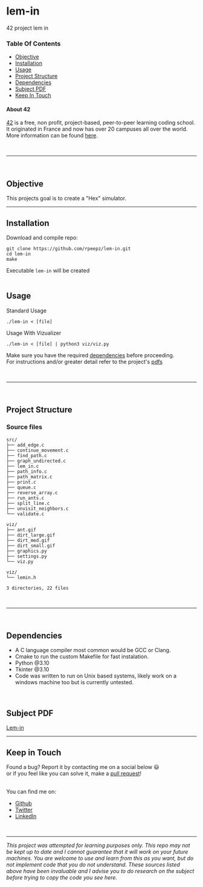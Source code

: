 # lem-in
42 project lem in

### Table Of Contents
* [Objective](#objective)
* [Installation](#installation)
* [Usage](#usage)
* [Project Structure](#project-structure)
* [Dependencies](#dependencies)
* [Subject PDF](#subject-pdf)
* [Keep In Touch](#keep-in-touch)

#### About 42  
[42][42] is a free, non profit, project-based, peer-to-peer learning coding school. It originated in France and now has over 20 campuses all over the world. More information can be found [here][42].

<br>

---

<br>


## Objective  
This projects goal is to create a "Hex" simulator.

---  


## Installation
Download and compile repo:  
``` 
git clone https://github.com/rpeepz/lem-in.git  
cd lem-in  
make  
```  
Executable `lem-in` will be created  
<br>


## Usage  
Standard Usage
```
./lem-in < [file]  
```
Usage With Vizualizer
```
./lem-in < [file] | python3 viz/viz.py
```
Make sure you have the required [dependencies](#dependencies) before proceeding.  
For instructions and/or greater detail refer to the project's [pdfs](#subject-pdf)  

<br>

---  

<br>

## Project Structure

### Source files

```
src/
├── add_edge.c
├── continue_movement.c
├── find_path.c
├── graph_undirected.c
├── lem_in.c
├── path_info.c
├── path_matrix.c
├── print.c
├── queue.c
├── reverse_array.c
├── run_ants.c
├── split_line.c
├── unvisit_neighbors.c
└── validate.c

viz/
├── ant.gif
├── dirt_large.gif
├── dirt_med.gif
├── dirt_small.gif
├── graphics.py
├── settings.py
└── viz.py

viz/
└── lemin.h

3 directories, 22 files
```

<br>

--- 

<br>

## Dependencies  
* A C language compiler most common would be GCC or Clang.
* Cmake to run the custom Makefile for fast instalation.
* Python @3.10
* Tkinter @3.10
* Code was written to run on Unix based systems, likely work on a windows machine too but is currently untested.

<br>

## Subject PDF
[Lem-in][pdf1]  

---  

## Keep in Touch  
Found a bug? Report it by contacting me on a social below  😃  
or if you feel like you can solve it, make a [pull request]!  
<br>  

You can find me on:
* [Github](https://github.com/rpeepz)  
* [Twitter](https://twitter.com/papagna94) 
* [LinkedIn](https://www.linkedin.com/in/rpapagna-510) 
<!-- * [Medium](https://medium.com/@themichaelbrave)  -->
<!-- * [Home] -->

<br>

---

_This project was attempted for learning purposes only. This repo may not be kept up to date and I cannot guarantee that it will work on your future machines. You are welcome to use and learn from this as you want, but do not implement code that you do not understand. These sources listed above have been invaluable and I advise you to do research on the subject before trying to copy the code you see here._

[42]: http://42.us.org "42 USA"
[pdf1]:  https://github.com/rpeepz/ft_ssl/blob/main/Lem-in.en.pdf "Lem-in"
[pull request]: https://github.com/rpeepz/lem-in/pulls "pull away"
